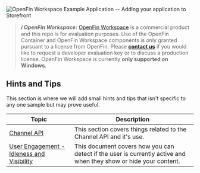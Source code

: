 ![OpenFin Workspace Example Application -- Adding your application to Storefront](../../assets/OpenFin-Workspace-Starter.png)

> **_:information_source: OpenFin Workspace:_** [OpenFin Workspace](https://www.openfin.co/workspace/) is a commercial product and this repo is for evaluation purposes. Use of the OpenFin Container and OpenFin Workspace components is only granted pursuant to a license from OpenFin. Please [**contact us**](https://www.openfin.co/workspace/poc/) if you would like to request a developer evaluation key or to discuss a production license.
> OpenFin Workspace is currently **only supported on Windows**.

## Hints and Tips

This section is where we will add small hints and tips that isn't specific to any one sample but may prove useful.

| Topic                            | Description                                                         |
| -------------------------------- | ------------------------------------------------------------------- |
| [Channel API](./doc/channel-api) | This section covers things related to the Channel API and it's use. |
| [User Engagement - Idleness and Visibility](./doc/visible-idle-detection) | This document covers how you can detect if the user is currently active and when they show or hide your content. |
